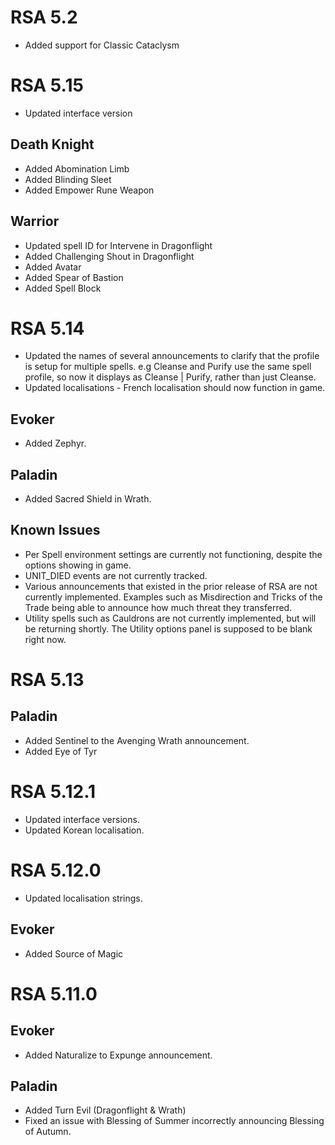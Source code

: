 # RSA 5.2
* Added support for Classic Cataclysm

# RSA 5.15
* Updated interface version

## Death Knight
* Added Abomination Limb
* Added Blinding Sleet
* Added Empower Rune Weapon
## Warrior
* Updated spell ID for Intervene in Dragonflight
* Added Challenging Shout in Dragonflight
* Added Avatar
* Added Spear of Bastion
* Added Spell Block

# RSA 5.14
* Updated the names of several announcements to clarify that the profile is setup for multiple spells. e.g Cleanse and Purify use the same spell profile, so now it displays as Cleanse | Purify, rather than just Cleanse.
* Updated localisations - French localisation should now function in game.
## Evoker
* Added Zephyr.
## Paladin
* Added Sacred Shield in Wrath.
## Known Issues
* Per Spell environment settings are currently not functioning, despite the options showing in game.
* UNIT_DIED events are not currently tracked.
* Various announcements that existed in the prior release of RSA are not currently implemented. Examples such as Misdirection and Tricks of the Trade being able to announce how much threat they transferred.
* Utility spells such as Cauldrons are not currently implemented, but will be returning shortly. The Utility options panel is supposed to be blank right now.


# RSA 5.13
## Paladin
* Added Sentinel to the Avenging Wrath announcement.
* Added Eye of Tyr
# RSA 5.12.1
* Updated interface versions.
* Updated Korean localisation.


# RSA 5.12.0
* Updated localisation strings.
## Evoker
* Added Source of Magic


# RSA 5.11.0
## Evoker
* Added Naturalize to Expunge announcement.
## Paladin
* Added Turn Evil (Dragonflight & Wrath)
* Fixed an issue with Blessing of Summer incorrectly announcing Blessing of Autumn.